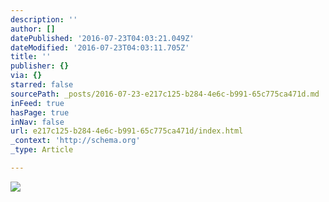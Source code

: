 ```yaml
---
description: ''
author: []
datePublished: '2016-07-23T04:03:21.049Z'
dateModified: '2016-07-23T04:03:11.705Z'
title: ''
publisher: {}
via: {}
starred: false
sourcePath: _posts/2016-07-23-e217c125-b284-4e6c-b991-65c775ca471d.md
inFeed: true
hasPage: true
inNav: false
url: e217c125-b284-4e6c-b991-65c775ca471d/index.html
_context: 'http://schema.org'
_type: Article

---
```

![](https://the-grid-user-content.s3-us-west-2.amazonaws.com/9ab9031a-e74f-42d7-9e53-42433dde935b.jpg)